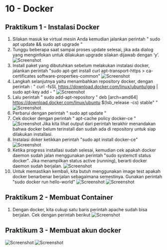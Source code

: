 # 10 - Docker

## Praktikum 1 - Instalasi Docker
1. Silakan masuk ke virtual mesin Anda kemudian jalankan perintah " sudo apt update && sudo apt upgrade "
2. Tunggu beberapa saat sampai proses update selesai, jika ada dialog yang menginfokan untuk dilakukan upgrade silakan dijawab dengan ‘y’.
![Screenshot](img/upgrade.png)
3. Install paket yang dibutuhkan sebelum melakukan instalasi docker, jalankan perintah "sudo apt-get install curl apt-transport-https \> ca-certificates software-properties-common"
![Screenshot](img/instal_curl.png)
4. Langkah selanjutnya yaitu menambahkan repository docker, dengan perintah : " curl -fsSL https://download.docker.com/linux/ubuntu/gpg | sudo apt-key add - "
![Screenshot](img/add_repo.png)
5. Lalu perintah " sudo add-apt-repository " deb [arch=amd64] https://download.docker.com/linux/ubuntu  $(lsb_release -cs)  stable" "
![Screenshot](img/download_docker.png)
6. Perbarui dengan perintah " sudo apt update "
7. Cek docker dengan perintah " apt-cache policy docker-ce "
![Screenshot](img/cache_policy.png)
Jika kita lihat output dari perintah terakhir menandakan bahwa docker belum terinstall dan sudah ada di repository untuk siap dilakukan installasi.
8. Instalasi doker ketikkan perintah "sudo apt install docker-ce"
![Screenshot](img/instal_docker.png)
9. Ketika progress installasi sudah selesai, kemudian cek apakah docker daemon sudah jalan menggunakan perintah "sudo systemctl status docker". Jika menampilkan status active (running), berarti docker daemon sudah berjalan.
![Screenshot](img/status_docker.png)
11. Untuk memastikan kembali, kita butuh menggunakan image test apakah docker benarbenar berjalan sebagaimana semestinya. Gunakan perintah "sudo docker run hello-world"
![Screenshot](img/run_hello.png)
![Screenshot](img/images.png)

## Praktikum 2 - Membuat Container
1. Dengan docker, kita cukup satu baris perintah apache sudah bisa berjalan. Cek dengan perintah berikut
![Screenshot](img/container.png)

## Praktikum 3 - Membuat akun docker
![Screenshot](img/akun_docker.png)
![Screenshot](img/akun1.png)